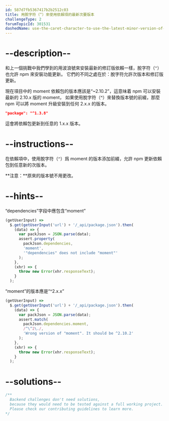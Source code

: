 ```yaml
---
id: 587d7fb5367417b2b2512c03
title: 用脫字符（^）來使用依賴項的最新次要版本
challengeType: 2
forumTopicId: 301531
dashedName: use-the-caret-character-to-use-the-latest-minor-version-of-a-dependency
---
```


# --description--

和上一個挑戰中我們學到的用波浪號來安裝最新的修訂版依賴一樣，脫字符（`^`）也允許 npm 來安裝功能更新。 它們的不同之處在於：脫字符允許次版本和修訂版更新。

現在項目中的 moment 依賴包的版本應該是“~2.10.2”，這意味着 npm 可以安裝最新的 2.10.x 版的 moment， 如果使用脫字符（^）來替換版本號的前綴，那麼 npm 可以將 moment 升級安裝到任何 2.x.x 的版本。

```json
"package": "^1.3.8"
```

這會將依賴包更新到任意的 1.x.x 版本。

# --instructions--

在依賴項中，使用脫字符（`^`）爲 moment 的版本添加前綴，允許 npm 更新依賴包到任意新的次版本。

**注意：**原來的版本號不用更改。

# --hints--

“dependencies”字段中應包含“moment”

```js
(getUserInput) =>
  $.get(getUserInput('url') + '/_api/package.json').then(
    (data) => {
      var packJson = JSON.parse(data);
      assert.property(
        packJson.dependencies,
        'moment',
        '"dependencies" does not include "moment"'
      );
    },
    (xhr) => {
      throw new Error(xhr.responseText);
    }
  );
```

“moment”的版本應是“^2.x.x”

```js
(getUserInput) =>
  $.get(getUserInput('url') + '/_api/package.json').then(
    (data) => {
      var packJson = JSON.parse(data);
      assert.match(
        packJson.dependencies.moment,
        /^\^2\./,
        'Wrong version of "moment". It should be ^2.10.2'
      );
    },
    (xhr) => {
      throw new Error(xhr.responseText);
    }
  );
```

# --solutions--

```js
/**
  Backend challenges don't need solutions, 
  because they would need to be tested against a full working project. 
  Please check our contributing guidelines to learn more.
*/
```

